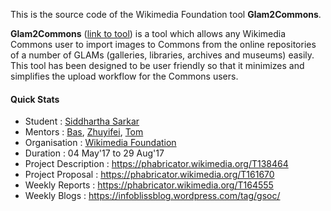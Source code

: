 This is the source code of the Wikimedia Foundation tool **Glam2Commons**.

**Glam2Commons** ([link to tool](https://tools.wmflabs.org/glam2commons/)) is a tool which allows any Wikimedia Commons user to 
import images to Commons from the online repositories of a number of GLAMs (galleries, libraries, archives and museums) easily. 
This tool has been designed to be user friendly so that it minimizes and simplifies the upload workflow for the Commons users.

#### Quick Stats

- Student : [Siddhartha Sarkar](https://github.com/infobliss)
- Mentors : [Bas](https://github.com/basvb), [Zhuyifei](https://github.com/zhuyifei1999), [Tom](https://github.com/tom29739)
- Organisation : [Wikimedia Foundation](https://wikimediafoundation.org)
- Duration : 04 May'17 to 29 Aug'17
- Project Description : https://phabricator.wikimedia.org/T138464
- Project Proposal : https://phabricator.wikimedia.org/T161670
- Weekly Reports : https://phabricator.wikimedia.org/T164555
- Weekly Blogs : https://infoblissblog.wordpress.com/tag/gsoc/
